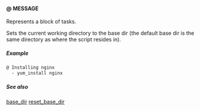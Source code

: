#### @ MESSAGE

Represents a block of tasks.

Sets the current working directory to the base dir (the default base dir is the same directory as where the script resides in).

##### Example

```bash
@ Installing nginx
  - yum_install nginx
```

##### See also

[base_dir](base_dir.md)
[reset_base_dir](reset_base_dir.md)
